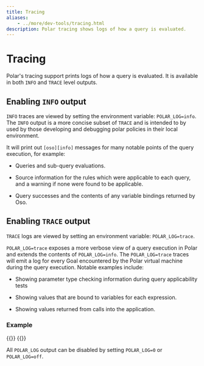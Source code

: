 ```yaml
---
title: Tracing
aliases:
    - ../more/dev-tools/tracing.html
description: Polar tracing shows logs of how a query is evaluated.
---
```


# Tracing

Polar's tracing support prints logs of how a query is evaluated. It is available in both `INFO` and `TRACE` level outputs.

## Enabling `INFO` output 

`INFO` traces are viewed by setting the environment variable: `POLAR_LOG=info`. The `INFO` output is a more concise subset of `TRACE` and is intended to by used by those developing and debugging polar policies in their local environment. 

It will print out `[oso][info]` messages for many notable points of the query execution, for example:

 * Queries and sub-query evaluations.
 
 * Source information for the rules which were applicable to each query, and a warning if none were found to be applicable. 
 
 * Query successes and the contents of any variable bindings returned by Oso.
 
## Enabling `TRACE` output

`TRACE` logs are viewed by setting an environment variable: `POLAR_LOG=trace`.

`POLAR_LOG=trace` exposes a more verbose view of a query execution in Polar and extends the contents of `POLAR_LOG=info`. The `POLAR_LOG=trace` traces will emit a log for every Goal encountered by the Polar virtual machine during the query execution. Notable examples include:

* Showing parameter type checking information during query applicability tests

* Showing values that are bound to variables for each expression.

* Showing values returned from calls into the application.


### Example

{{<literalInclude path="reference/tooling/info" tabGroup="tracing">}}
{{<literalInclude path="reference/tooling/trace" tabGroup="tracing">}}

All `POLAR_LOG` output can be disabled by setting `POLAR_LOG=0` or `POLAR_LOG=off`.
